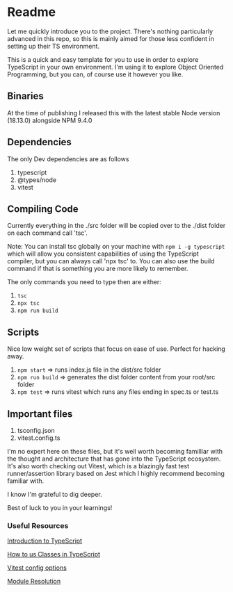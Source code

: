 # Readme

Let me quickly introduce you to the project. There's nothing particularly advanced in this repo, so this is mainly aimed for those less confident in setting up their TS environment.

This is a quick and easy template for you to use in order to explore TypeScript in your own environment. I'm using it to explore Object Oriented Programming, but you can, of course use it however you like.

## Binaries

At the time of publishing I released this with the latest stable Node version (18.13.0) alongside NPM 9.4.0

## Dependencies

The only Dev dependencies are as follows

1. typescript
2. @types/node
3. vitest

## Compiling Code

Currently everything in the ./src folder will be copied over to the ./dist folder on each command call 'tsc'.

Note: You can install tsc globally on your machine with `npm i -g typescript` which will allow you consistent capabilities of using the TypeScript compiler, but you can always call 'npx tsc' to. You can also use the build command if that is something you are more likely to remember.

The only commands you need to type then are either:

1. `tsc`
2. `npx tsc`
3. `npm run build`

## Scripts

Nice low weight set of scripts that focus on ease of use. Perfect for hacking away.

1. `npm start` => runs index.js file in the dist/src folder
2. `npm run build` => generates the dist folder content from your root/src folder
3. `npm test` => runs vitest which runs any files ending in spec.ts or test.ts

## Important files

1. tsconfig.json
2. vitest.config.ts

I'm no expert here on these files, but it's well worth becoming familliar with the thought and architecture that has gone into the TypeScript ecosystem. It's also worth checking out Vitest, which is a blazingly fast test runner/assertion library based on Jest which I highly recommend becoming familiar with.

I know I'm grateful to dig deeper.

Best of luck to you in your learnings!

### Useful Resources

[Introduction to TypeScript](https://www.typescriptlang.org/docs/handbook/2/basic-types.html)

[How to us Classes in TypeScript](https://www.digitalocean.com/community/tutorials/how-to-use-classes-in-typescript)

[Vitest config options](https://vitest.dev/config/)

[Module Resolution](https://www.typescriptlang.org/docs/handbook/module-resolution.html)
